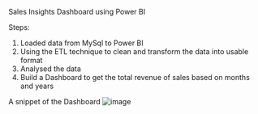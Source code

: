 Sales Insights Dashboard using Power BI

Steps:
1) Loaded data from MySql to Power BI
2) Using the ETL technique to clean and transform the data into usable format
3) Analysed the data
4) Build a Dashboard to get the total revenue of sales based on months and years



A snippet of the Dashboard
![image](https://github.com/user-attachments/assets/bb5ed664-b0f3-4bc1-aa59-56d0f50966d8)

